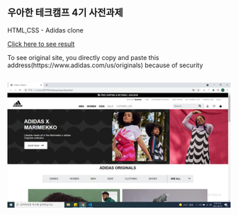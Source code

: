 ## 우아한 테크캠프 4기 사전과제
<p>HTML,CSS - Adidas clone</p>
<a href='https://jiho9505.github.io/Adidas/'>Click here to see result</a>
<br>
<p>To see original site, you directly copy and paste this address(https://www.adidas.com/us/originals) because of security</p>
<br>
<img src = './Demo.png'/>